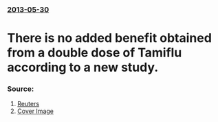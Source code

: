 ### [2013-05-30](/news/2013/05/30/index.md)

# There is no added benefit obtained from a double dose of Tamiflu according to a new study. 




### Source:

1. [Reuters](http://www.reuters.com/article/2013/05/30/us-roche-tamiflu-idUSBRE94T15C20130530)
1. [Cover Image](http://s1.reutersmedia.net/resources/r/?m=02&d=20130530&t=2&i=736690119&w=&fh=545px&fw=&ll=&pl=&sq=&r=CBRE94T1RM500)

